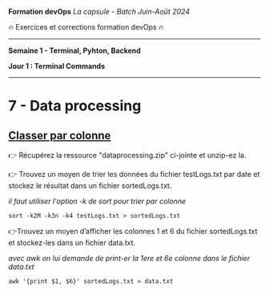 **Formation devOps**
_La capsule - Batch Juin-Août 2024_

:fire: Exercices et corrections formation devOps :fire:

---

**Semaine 1 - Terminal, Pyhton, Backend**

**Jour 1 : Terminal Commands**

---
# 7 - Data processing

## <ins> Classer par colonne</ins>


👉 Récupérez la ressource "dataprocessing.zip" ci-jointe et unzip-ez la.

👉 Trouvez un moyen de trier les données du fichier testLogs.txt par date et stockez le résultat dans un fichier sortedLogs.txt.

_il faut utiliser l'option -k de sort pour trier par colonne_

```
sort -k2M -k3n -k4 testLogs.txt > sortedLogs.txt
```

👉Trouvez un moyen d’afficher les colonnes 1 et 6 du fichier sortedLogs.txt et stockez-les dans un fichier data.txt.

_avec awk on lui demande de print-er la 1ere et 6e colonne dans le fichier data.txt_

```
awk '{print $1, $6}' sortedLogs.txt > data.txt
```
